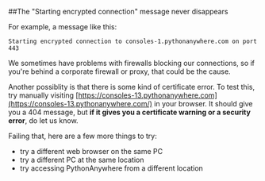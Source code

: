 
<!--
.. title: Starting encrypted connection
.. slug: StartingEncryptedConnection
.. date: 2015-05-13 14:35:28 UTC+01:00
.. tags:
.. category:
.. link:
.. description:
.. type: text
-->


##The "Starting encrypted connection" message never disappears

For example, a message like this:

    Starting encrypted connection to consoles-1.pythonanywhere.com on port 443

We sometimes have problems with firewalls blocking our connections, so if you're
behind a corporate firewall or proxy, that could be the cause.

Another possiblity is that there is some kind of certificate error. To test
this, try manually visiting
[https://consoles-13.pythonanywhere.com](https://consoles-13.pythonanywhere.com/)
in your browser. It should give you a 404 message, but **if it gives you a
certificate warning or a security error**, do let us know.

Failing that, here are a few more things to try:

  * try a different web browser on the same PC
  * try a different PC at the same location
  * try accessing PythonAnywhere from a different location
